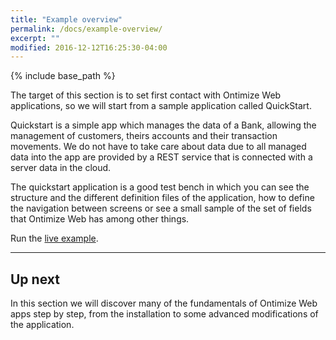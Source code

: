 ```yaml
---
title: "Example overview"
permalink: /docs/example-overview/
excerpt: ""
modified: 2016-12-12T16:25:30-04:00
---
```


{% include base_path %}

The target of this section is to set first contact with Ontimize Web applications, so we will start from a sample application called QuickStart.

Quickstart is a simple app which manages the data of a Bank, allowing the management of customers, theirs accounts and their transaction movements. We do not have to take care about data
due to all managed data into the app are provided by a REST service that is connected with a server data in the cloud.

The quickstart application is a good test bench in which you can see the structure and the different definition files of the application, how to define
the navigation between screens or see a small sample of the set of fields that Ontimize Web has among other things.

Run the [live example](https://ontimizeweb.github.io/ontimize-web-ng2-quickstart).

---  

## Up next

In this section we will discover many of the fundamentals of Ontimize Web apps step by step, from the installation to some advanced modifications of the application.